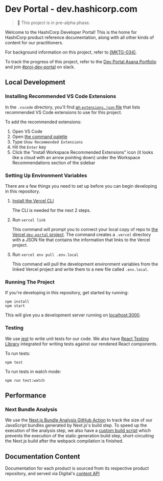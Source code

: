 # Dev Portal - dev.hashicorp.com

> 🚧 This project is in pre-alpha phase.

Welcome to the HashiCorp Developer Portal! This is the home for HashiCorp product reference documentation, along with all other kinds of content for our practitioners.

For background information on this project, refer to [[MKTG-034]](https://docs.google.com/document/d/1ASyBOCWWP8VUahbL5c5y0qrDMgqhYdXJ2h15xzh3JtA/edit#heading=h.spiwwyows3cr).

To track the progress of this project, refer to the [Dev Portal Asana Portfolio](https://app.asana.com/0/portfolio/1200682159451359/list) and join [#proj-dev-portal](https://hashicorp.slack.com/archives/C01KCU4HDPY) on slack.

## Local Development

### Installing Recommended VS Code Extensions

In the `.vscode` directory, you'll find [an `extensions.json` file](./.vscode/extensions.json) that lists recommended VS Code extensions to use for this project.

To add the recommended extensions:

1. Open VS Code
2. Open [the command palette](https://code.visualstudio.com/docs/getstarted/userinterface#_command-palette)
3. Type `Show Recommended Extensions`
4. Hit the `Enter` key
5. Click the "Install Workspace Recommended Extensions" icon (it looks like a cloud with an arrow pointing down) under the Workspace Recommendations section of the sidebar

### Setting Up Environment Variables

There are a few things you need to set up before you can begin developing in this repository.

1. [Install the Vercel CLI](https://vercel.com/cli)

   The CLI is needed for the next 2 steps.

2. Run `vercel link`

   This command will prompt you to connect your local copy of repo to [the Vercel `dev-portal` project](https://vercel.com/hashicorp/dev-portal). The command creates a `.vercel` directory with a JSON file that contains the information that links to the Vercel project.

3. Run `vercel env pull .env.local`

   This command will pull the development environment variables from the linked Vercel project and write them to a new file called `.env.local`.

### Running The Project

If you're developing in this repository, get started by running:

```
npm install
npm start
```

This will give you a development server running on [localhost:3000](http://localhost:3000).

### Testing

We use [jest](https://jestjs.io/) to write unit tests for our code. We also have [React Testing Library](https://testing-library.com/docs/react-testing-library/intro/) integrated for writing tests against our rendered React components.

To run tests:

```
npm test
```

To run tests in watch mode:

```
npm run test:watch
```

## Performance

### Next Bundle Analysis

We use the [Next.js Bundle Analysis GitHub Action](https://github.com/hashicorp/nextjs-bundle-analysis) to track the size of our JavaScript bundles generated by Next.js's build step. To speed up the execution of the analysis step, we also have a [custom build script](./scripts/next-build-webpack-only.ts) which prevents the execution of the static generation build step, short-circuiting the Next.js build after the webpack compilation is finished.

## Documentation Content

Documentation for each product is sourced from its respective product repository, and served via Digital's [content API](https://github.com/hashicorp/mktg-content-workflows/#get-apicontentproductfullpath)
